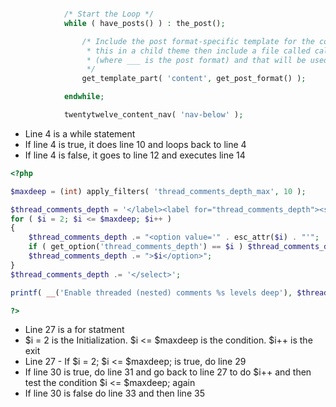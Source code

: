 ```php

    		/* Start the Loop */
			while ( have_posts() ) : the_post();

				/* Include the post format-specific template for the content. If you want to
				 * this in a child theme then include a file called called content-___.php
				 * (where ___ is the post format) and that will be used instead.
				 */
				get_template_part( 'content', get_post_format() );

			endwhile;

			twentytwelve_content_nav( 'nav-below' );

```
* Line 4 is a while statement
* If line 4 is true, it does line 10 and loops back to line 4
* If line 4 is false, it goes to line 12 and executes line 14

```php
<?php

$maxdeep = (int) apply_filters( 'thread_comments_depth_max', 10 );

$thread_comments_depth = '</label><label for="thread_comments_depth"><select name="thread_comments_depth" id="thread_comments_depth">';
for ( $i = 2; $i <= $maxdeep; $i++ ) 
{
    $thread_comments_depth .= "<option value='" . esc_attr($i) . "'";
	if ( get_option('thread_comments_depth') == $i ) $thread_comments_depth .= " selected='selected'";
	$thread_comments_depth .= ">$i</option>";
}
$thread_comments_depth .= '</select>';

printf( __('Enable threaded (nested) comments %s levels deep'), $thread_comments_depth );

?>
```
* Line 27 is a for statment
* $i = 2 is the Initialization. $i <= $maxdeep is the condition. $i++ is the exit
* Line 27 - If  $i = 2; $i <= $maxdeep; is true, do line 29 
* If line 30 is true, do line 31 and go back to line 27 to do $i++ and then test the condition $i <= $maxdeep; again
* If line 30 is false do line 33 and then line 35




